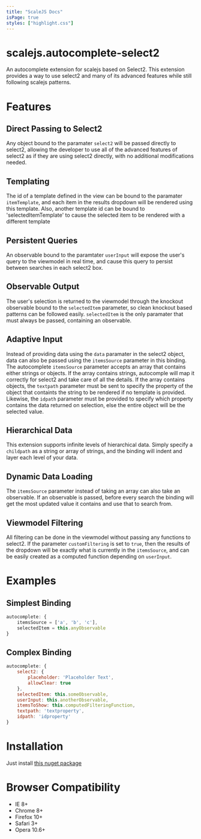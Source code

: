 ```yaml
---
title: "ScaleJS Docs"
isPage: true
styles: ["highlight.css"]
---
```


<link href="autocomplete/select2-bootstrap.css" rel="stylesheet" type="text/css" />
<link href="autocomplete/select2.css" rel="stylesheet" type="text/css" />
<script src="autocomplete/autocomplete-test-1.0.1.js" type="text/javascript"></script>

scalejs.autocomplete-select2
============================

An autocomplete extension for scalejs based on Select2. This extension provides a way to use select2 and many of its advanced features while still following scalejs patterns. 

# Features

## Direct Passing to Select2

Any object bound to the paramater ```select2``` will be passed directly to select2, allowing the developer to use all of the advanced features of select2 as if they are using select2 directly, with no additional modifications needed.

## Templating

The id of a template defined in the view can be bound to the paramater ```itemTemplate```, and each item in the results dropdown will be rendered using this template. Also, another template id can be bound to 'selectedItemTemplate' to cause the selected item to be rendered with a different template

## Persistent Queries

An observable bound to the paramtater ```userInput``` will expose the user's query to the viewmodel in real time, and cause this query to persist between searches in each select2 box.

## Observable Output

The user's selection is returned to the viewmodel through the knockout observable bound to the ```selectedItem``` parameter, so clean knockout based patterns can be followed easily. ```selectedItem``` is the only paramater that must always be passed, containing an observable.

## Adaptive Input

Instead of providing data using the ```data``` paramater in the select2 object, data can also be passed using the ```itemsSource``` parameter in this binding. The autocomplete ```itemsSource``` parameter accepts an array that contains either strings or objects. If the array contains strings, autocomple will map it correctly for select2 and take care of all the details. If the array contains objects, the ```textpath``` parameter must be sent to specify the property of the object that containts the string to be rendered if no template is provided. Likewise, the ```idpath``` parameter must be provided to specify which property contains the data returned on selection, else the entire object will be the selected value.

## Hierarchical Data

This extension supports infinite levels of hierarchical data. Simply specify a ```childpath``` as a string or array of strings, and the binding will indent and layer each level of your data.

## Dynamic Data Loading

The ```itemsSource``` parameter instead of taking an array can also take an observable. If an observable is passed, before every search the binding will get the most updated value it contains and use that to search from.

## Viewmodel Filtering

All filtering can be done in the viewmodel without passing any functions to select2. If the parameter ```customFiltering``` is set to ```true```, then the results of the dropdown will be exactly what is currently in the ```itemsSource```, and can be easily created as a computed function depending on ```userInput```.

# Examples

## Simplest Binding

```javascript
autocomplete: {
    itemsSource = ['a', 'b', 'c'],
    selectedItem = this.anyObservable
}
```

## Complex Binding

```javascript
autocomplete: {
    select2: {
        placeholder: 'Placeholder Text',
        allowClear: true
    },
    selectedItem: this.someObservable,
    userInput: this.anotherObservable,
    itemsToShow: this.computedFilteringFunction,
    textpath: 'textproperty',
    idpath: 'idproperty'
}
```

<div id="autocomplete-example" ></div>



# Installation

Just install [this nuget package](https://www.nuget.org/packages/scalejs.autocomplete-select2/)

# Browser Compatibility

* IE 8+
* Chrome 8+
* Firefox 10+
* Safari 3+
* Opera 10.6+
<script source="./"